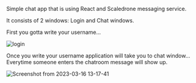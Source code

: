 Simple chat app that is using React and Scaledrone messaging service. 

It consists of 2 windows: Login and Chat windows.

First you gotta write your username...

![login](https://user-images.githubusercontent.com/89583742/224492743-5f821923-cac0-4d72-9bf7-edde5908369a.png)

Once you write your username application will take you to chat window...
Everytime someone enters the chatroom message will show up.

![Screenshot from 2023-03-16 13-17-41](https://user-images.githubusercontent.com/89583742/225615316-baf733c4-ada2-4b84-87ed-37c9961f1466.png)
